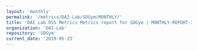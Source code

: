```yaml
---
layout: 'monthly'
permalink: '/metrics/DAI-Lab/SDGym/MONTHLY/'
title: 'DAI Lab OSS Metrics Metrics report for SDGym | MONTHLY-REPORT-2019-05-23'
organization: 'DAI-Lab'
repository: 'SDGym'
current_date: '2019-05-23'
---
```

